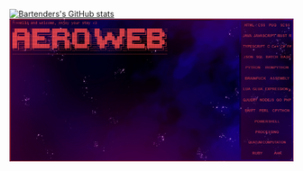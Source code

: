 [![Bartenders's GitHub stats](https://github-readme-stats.vercel.app/api?username=BartenderWinery&count_private=true&show_icons=true&theme=calm&cache_seconds=7200)](https://github.com/BartenderWinery)
![Aerospace](https://github.com/BartenderWinery/Bartender.github.io/blob/main/packaging/statcard.png)
